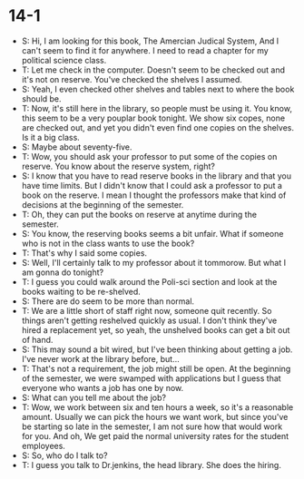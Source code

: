 # 14-1
+ S: Hi, I am looking for this book, The Amercian Judical System, And I can't seem to find it for anywhere. I need to read a chapter for my political science class.
+ T: Let me check in the computer. Doesn't seem to be checked out and it's not on reserve. You've checked the shelves I assumed.
+ S: Yeah, I even checked other shelves and tables next to where the book should be.
+ T: Now, it's still here in the library, so people must be using it. You know, this seem to be a very pouplar book tonight. We show six copes, none are checked out, and yet you didn't even find one copies on the shelves. Is it a big class.
+ S: Maybe about seventy-five.
+ T: Wow, you should ask your professor to put some of the copies on reserve. You know about the reserve system, right?
+ S: I know that you have to read reserve books in the library and that you have time limits. But I didn't know that I could ask a professor to put a book on the reserve. I mean I thought the professors make that kind of decisions at the beginning of the semester.
+ T: Oh, they can put the books on reserve at anytime during the semester.
+ S: You know, the reserving books seems a bit unfair. What if someone who is not in the class wants to use the book?
+ T: That's why I said some copies.
+ S: Well, I'll certainly talk to my professor about it tommorow. But what I am gonna do tonight?
+ T: I guess you could walk around the Poli-sci section and look at the books waiting to be re-shelved.
+ S: There are do seem to be more than normal.
+ T: We are a little short of staff right now, someone quit recently. So things aren't getting reshelved quickly as usual. I don't think they've hired a replacement yet, so yeah, the unshelved books can get a bit out of hand.
+ S: This may sound a bit wired, but I've been thinking about getting a job. I've never work at the library before, but...
+ T: That's not a requirement, the job might still be open. At the beginning of the semester, we were swamped with applications but I guess that everyone who wants a job has one by now.
+ S: What can you tell me about the job?
+ T: Wow, we work between six and ten hours a week, so it's a reasonable amount. Usually we can pick the hours we want work, but since you've be starting so late in the semester, I am not sure how that would work for you. And oh, We get paid the normal university rates for the student employees.
+ S: So, who do I talk to?
+ T: I guess you talk to Dr.jenkins, the head library. She does the hiring.
